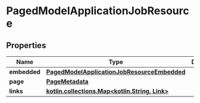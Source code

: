 
# PagedModelApplicationJobResource

## Properties
Name | Type | Description | Notes
------------ | ------------- | ------------- | -------------
**embedded** | [**PagedModelApplicationJobResourceEmbedded**](PagedModelApplicationJobResourceEmbedded.md) |  |  [optional]
**page** | [**PageMetadata**](PageMetadata.md) |  |  [optional]
**links** | [**kotlin.collections.Map&lt;kotlin.String, Link&gt;**](Link.md) |  |  [optional]



